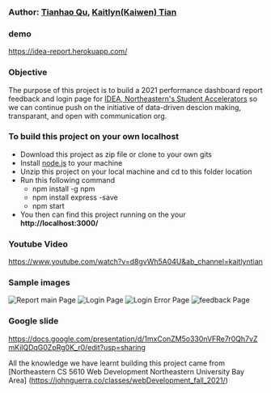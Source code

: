 ### Author: [Tianhao Qu](https://thq12345.github.io/PersonalHomepage/), [Kaitlyn(Kaiwen) Tian](https://kaitlyntian.github.io/homepage/index.html)

### demo
https://idea-report.herokuapp.com/

### Objective
 The purpose of this project is to build a 2021 performance dashboard report feedback and login page for [IDEA, Northeastern's Student Accelerators](https://www.northeastern.edu/idea/) so we can continue push on the initiative of data-driven descion making, transparant, and open with communication org.

### To build this project on your own localhost
* Download this project as zip file or clone to your own gits
* Install [node.js](https://nodejs.org/en/) to your machine
* Unzip this project on your local machine and cd to this folder location
* Run this following command
    * npm install -g npm
    * npm install express -save
    * npm start
* You then can find this project running on the your **http://localhost:3000/**

### Youtube Video
https://www.youtube.com/watch?v=d8gvWh5A04U&ab_channel=kaitlyntian

### Sample images
![Report main Page](https://github.com/kaitlyntian/idea-report-feedback/blob/master/public/images/report_screenshot.png)
![Login Page](https://github.com/kaitlyntian/idea-report-feedback/blob/master/public/images/login_screenshot.png)
![Login Error Page](https://github.com/kaitlyntian/idea-report-feedback/blob/master/public/images/login_errorpage.png)
![feedback Page](https://github.com/kaitlyntian/idea-report-feedback/blob/master/public/images/feedback_page.png)

### Google slide
https://docs.google.com/presentation/d/1mxConZM5o330nVFRe7r0Qh7vZmKilQDqG0ZpRg0K_r0/edit?usp=sharing

All the knowledge we have learnt building this project came from [Northeastern CS 5610 Web Development
Northeastern University Bay Area] (https://johnguerra.co/classes/webDevelopment_fall_2021/)

